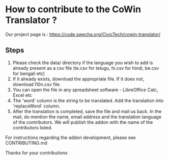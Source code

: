 # How to contribute to the CoWin Translator ? 

Our project page is : https://code.swecha.org/CivicTech/cowin-translator/
## Steps
1. Please check the data/ directory if the language you wish to add is already present as a csv file  (te.csv for telugu, hi.csv for hindi, be.csv for bengali etc)
2. If it already exists, download the appropriate file. If it does not, download l10n.csv file.
3. You can open the file in any spreadsheet software - LibreOffice Calc, Excel etc 
4. The 'word' column is the string to be translated. Add the translation into 'replaceWord' column. 
5. After the translation is completed, save the file and mail us back. In the mail, do mention the name, email address and the translation language of the contributors. We will publish the addon with the name of the contributors listed. 

For instructions regarding the addon development, please see CONTRIBUTING.md

Thanks for your contributions
